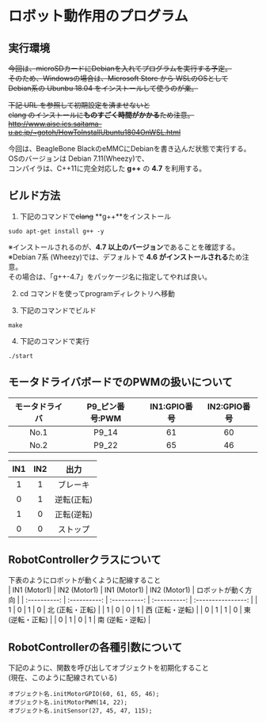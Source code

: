 # ロボット動作用のプログラム

## 実行環境  
~~今回は、microSDカードにDebianを入れてプログラムを実行する予定。~~  
~~そのため、Windowsの場合は、Microsoft Store から WSLのOSとして~~  
~~Debian系の Ubunbu 18.04 をインストールして使うのが楽。~~  
  
~~下記 URL を参照して初期設定を済ませないと~~  
~~clang のインストールに**ものすごく時間がかかる**ため注意。~~  
~~http://www.aise.ics.saitama-u.ac.jp/~gotoh/HowToInstallUbuntu1804OnWSL.html~~

今回は、BeagleBone BlackのeMMCにDebianを書き込んだ状態で実行する。  
OSのバージョンは Debian 7.11(Wheezy)で、  
コンパイラは、C++11に完全対応した **g++** の **4.7** を利用する。 

## ビルド方法

1. 下記のコマンドで~~clang~~ **g++**をインストール  
```
sudo apt-get install g++ -y  
```  
※インストールされるのが、**4.7 以上のバージョン**であることを確認する。  
※Debian 7系 (Wheezy)では、デフォルトで **4.6 がインストールされる**ため注意。  
その場合は、「g++-4.7」をパッケージ名に指定してやれば良い。   

2. cd コマンドを使ってprogramディレクトリへ移動  

3. 下記のコマンドでビルド  
```
make  
```
4. 下記のコマンドで実行  
```
./start  
```

## モータドライバボードでのPWMの扱いについて  

| モータドライバ | P9_ピン番号:PWM | IN1:GPIO番号 | IN2:GPIO番号 |
| :------------: | :-------------: | :----------: | :----------: |
|      No.1      |      P9_14      |      61      |      60      |
|      No.2      |      P9_22      |      65      |      46      |

|  IN1  |  IN2  |    出力    |
| :---: | :---: | :--------: |
|   1   |   1   |  ブレーキ  |
|   0   |   1   | 逆転(正転) |
|   1   |   0   | 正転(逆転) |
|   0   |   0   |  ストップ  |


## RobotControllerクラスについて
下表のようにロボットが動くように配線すること  
| IN1 (Motor1) | IN2 (Motor1) | IN1 (Motor1) | IN2 (Motor1) | ロボットが動く方向 |
| :----------: | :----------: | :----------: | :----------: | :----------------: |
|      1       |      0       |      1       |      0       |  北 (正転・正転)   |
|      1       |      0       |      0       |      1       |  西 (正転・逆転)   |
|      0       |      1       |      1       |      0       |  東 (逆転・正転)   |
|      0       |      1       |      0       |      1       |  南 (逆転・逆転)   |

## RobotControllerの各種引数について
下記のように、関数を呼び出してオブジェクトを初期化すること  
(現在、このように配線されている)
```
オブジェクト名.initMotorGPIO(60, 61, 65, 46);
オブジェクト名.initMotorPWM(14, 22);
オブジェクト名.initSensor(27, 45, 47, 115);
```
